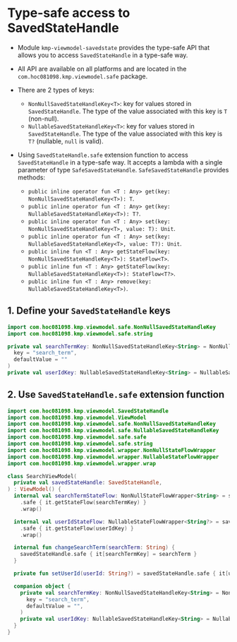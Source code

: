 # Type-safe access to SavedStateHandle

- Module `kmp-viewmodel-savedstate` provides the type-safe API
  that allows you to access `SavedStateHandle` in a type-safe way.

- All API are available on all platforms and are located in the `com.hoc081098.kmp.viewmodel.safe`
  package.

- There are 2 types of keys:

  - `NonNullSavedStateHandleKey<T>`: key for values stored in `SavedStateHandle`.
    The type of the value associated with this key is `T` (non-null).
  - `NullableSavedStateHandleKey<T>`: key for values stored in `SavedStateHandle`.
    The type of the value associated with this key is `T?` (nullable, `null` is valid).

- Using `SavedStateHandle.safe` extension function to access `SavedStateHandle` in a type-safe way.
  It accepts a lambda with a single parameter of type `SafeSavedStateHandle`.
  `SafeSavedStateHandle` provides methods:
  - `public inline operator fun <T : Any> get(key: NonNullSavedStateHandleKey<T>): T`.
  - `public inline operator fun <T : Any> get(key: NullableSavedStateHandleKey<T>): T?`.
  - `public inline operator fun <T : Any> set(key: NonNullSavedStateHandleKey<T>, value: T): Unit`.
  - `public inline operator fun <T : Any> set(key: NullableSavedStateHandleKey<T>, value: T?): Unit`.
  - `public inline fun <T : Any> getStateFlow(key: NonNullSavedStateHandleKey<T>): StateFlow<T>`.
  - `public inline fun <T : Any> getStateFlow(key: NullableSavedStateHandleKey<T>): StateFlow<T?>`.
  - `public inline fun <T : Any> remove(key: NullableSavedStateHandleKey<T>)`.

## 1. Define your `SavedStateHandle` keys

```kotlin
import com.hoc081098.kmp.viewmodel.safe.NonNullSavedStateHandleKey
import com.hoc081098.kmp.viewmodel.safe.string

private val searchTermKey: NonNullSavedStateHandleKey<String> = NonNullSavedStateHandleKey.string(
  key = "search_term",
  defaultValue = ""
)
private val userIdKey: NullableSavedStateHandleKey<String> = NullableSavedStateHandleKey.string("user_id")
```

## 2. Use `SavedStateHandle.safe` extension function

```kotlin
import com.hoc081098.kmp.viewmodel.SavedStateHandle
import com.hoc081098.kmp.viewmodel.ViewModel
import com.hoc081098.kmp.viewmodel.safe.NonNullSavedStateHandleKey
import com.hoc081098.kmp.viewmodel.safe.NullableSavedStateHandleKey
import com.hoc081098.kmp.viewmodel.safe.safe
import com.hoc081098.kmp.viewmodel.safe.string
import com.hoc081098.kmp.viewmodel.wrapper.NonNullStateFlowWrapper
import com.hoc081098.kmp.viewmodel.wrapper.NullableStateFlowWrapper
import com.hoc081098.kmp.viewmodel.wrapper.wrap

class SearchViewModel(
  private val savedStateHandle: SavedStateHandle,
) : ViewModel() {
  internal val searchTermStateFlow: NonNullStateFlowWrapper<String> = savedStateHandle
    .safe { it.getStateFlow(searchTermKey) }
    .wrap()

  internal val userIdStateFlow: NullableStateFlowWrapper<String?> = savedStateHandle
    .safe { it.getStateFlow(userIdKey) }
    .wrap()

  internal fun changeSearchTerm(searchTerm: String) {
    savedStateHandle.safe { it[searchTermKey] = searchTerm }
  }

  private fun setUserId(userId: String?) = savedStateHandle.safe { it[userIdKey] = userId }

  companion object {
    private val searchTermKey: NonNullSavedStateHandleKey<String> = NonNullSavedStateHandleKey.string(
      key = "search_term",
      defaultValue = "",
    )
    private val userIdKey: NullableSavedStateHandleKey<String> = NullableSavedStateHandleKey.string("user_id")
  }
}
```

